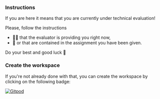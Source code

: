 ### Instructions
If you are here it means that you are currently under technical evaluation!

Please, follow the instructions
- 👨‍🏫 that the evaluator is providing you right now,
- 📝 or that are contained in the assignment you have been given.

Do your best and good luck 🤞

### Create the workspace
If you're not already done with that, you can create the workspace by clicking on the following badge:

[![Gitpod](https://gitpod.io/button/open-in-gitpod.svg)](https://gitpod.io/#https://github.com/pattacini/technical-evaluation)
